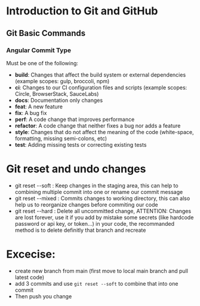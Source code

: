 # Introduction to Git and GitHub

## Git Basic Commands

### Angular Commit Type
Must be one of the following:

- **build**: Changes that affect the build system or external dependencies (example scopes: gulp, broccoli, npm)
- **ci**: Changes to our CI configuration files and scripts (example scopes: Circle, BrowserStack, SauceLabs)
- **docs**: Documentation only changes
- **feat**: A new feature
- **fix**: A bug fix
- **perf**: A code change that improves performance
- **refactor**: A code change that neither fixes a bug nor adds a feature
- **style**: Changes that do not affect the meaning of the code (white-space, formatting, missing semi-colons, etc)
- **test**: Adding missing tests or correcting existing tests

# Git reset and undo changes
- git reset --soft <commit>: Keep changes in the staging area, this can help to combining multiple commit into one or rename our commit message
- git reset --mixed <commit>: Commits changes to working directory, this can also help us to reorganize changes before commiting our code
- git reset --hard <commit>: Delete all uncommitted change, ATTENTION: Changes are lost forever, use it if you add by mistake some secrets (like hardcode password or api key, or token...) in your code, the recommanded method is to delete definitly that branch and recreate

# Excecise:
- create new branch from main (first move to local main branch and pull latest code)
- add 3 commits and use `git reset --soft` to combine that into one commit
- Then push you change
